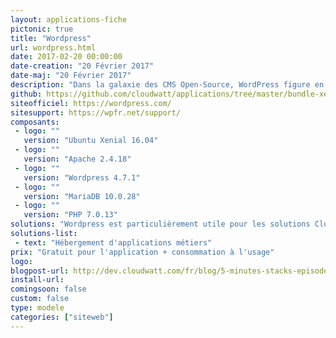 ```yaml
---
layout: applications-fiche
pictonic: true
title: "Wordpress"
url: wordpress.html
date: 2017-02-20 00:00:00
date-creation: "20 Février 2017"
date-maj: "20 Février 2017"
description: "Dans la galaxie des CMS Open-Source, WordPress figure en bonne place en termes de communauté, de fonctionnalités et d'adoption. La société Automattic, qui développe et distribue WordPress, fourni une offre SaaS permettant de créer son blog en quelques minutes. Pour autant, ceux qui en ont fait l'expérience savent qu'on se retrouve rapidement limité par le cadre d'hébergement de wordpress.com. Aujourd'hui nous mettons à votre disposition de quoi démarrer votre instance WordPress en quelques minutes et rester maître à bord pour la faire vivre. La base de déploiement est une instance unique Ubuntu Xenial pré-provisionnée avec les serveurs Apache et Mariadb."
github: https://github.com/cloudwatt/applications/tree/master/bundle-xenial-wordpress
siteofficiel: https://wordpress.com/
sitesupport: https://wpfr.net/support/
composants:
 - logo: ""
   version: "Ubuntu Xenial 16.04"
 - logo: ""
   version: "Apache 2.4.18"
 - logo: ""
   version: "Wordpress 4.7.1"
 - logo: ""
   version: "MariaDB 10.0.28"
 - logo: ""
   version: "PHP 7.0.13" 
solutions: "Wordpress est particulièrement utile pour les solutions Cloudwatt suivantes :"
solutions-list: 
 - text: "Hébergement d'applications métiers"
prix: "Gratuit pour l'application + consommation à l'usage"
logo: 
blogpost-url: http://dev.cloudwatt.com/fr/blog/5-minutes-stacks-episode-cinquante-cinq-wordpress.html
install-url:
comingsoon: false
custom: false
type: modele
categories: ["siteweb"]
---
```

